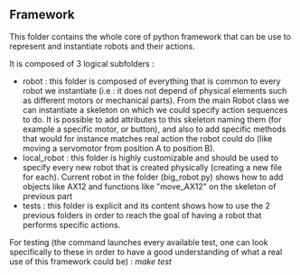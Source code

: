 ## Framework

This folder contains the whole core of python framework that can be use to represent and instantiate robots and their actions.

It is composed of 3 logical subfolders :
- robot : this folder is composed of everything that is common to every robot we instantiate (i.e : it does not depend of physical elements such as different motors or mechanical parts).
From the main Robot class we can instantiate a skeleton on which we could specify action sequences to do. It is possible to add attributes to this skeleton naming them (for example a specific motor, or button),
and also to add specific methods that would for instance matches real action the robot could do (like moving a servomotor from position A to position B).
- local_robot : this folder is highly customizable and should be used to specify every new robot that is created physically (creating a new file for each). Current robot in the folder (big_robot.py) shows how
to add objects like AX12 and functions like "move_AX12" on the skeleton of previous part
- tests : this folder is explicit and its content shows how to use the 2 previous folders in order to reach the goal of having a robot that performs specific actions.


For testing (the command launches every available test, one can look specifically to these in order to have a good understanding of what a real use of this framework could be) : *make test*
